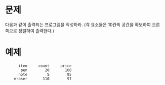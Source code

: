 # 문제
다음과 같이 출력되는 프로그램을 작성하라. (각 요소들은 10칸씩 공간을 확보하여 오른쪽으로 정렬하여 출력한다.)

# 예제
```
      item     count     price
       pen        20       100
      note         5        95
    eraser       110        97
```
